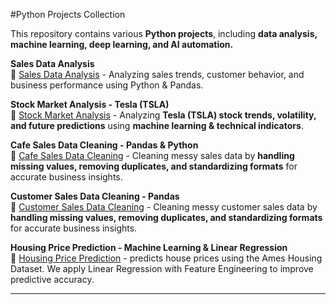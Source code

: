  #Python Projects Collection  

This repository contains various **Python projects**, including **data analysis, machine learning, deep learning, and AI automation.**  

**Sales Data Analysis**  
📌 [Sales Data Analysis](sales-data-analysis/) - Analyzing sales trends, customer behavior, and business performance using Python & Pandas.  

 **Stock Market Analysis - Tesla (TSLA)**  
📌 [Stock Market Analysis](stock-market-analysis/) - Analyzing **Tesla (TSLA) stock trends, volatility, and future predictions** using **machine learning & technical indicators**.

 **Cafe Sales Data Cleaning - Pandas & Python**  
📌 [Cafe Sales Data Cleaning](cafe-sales-data-cleaning/) - Cleaning messy sales data by **handling missing values, removing duplicates, and standardizing formats** for accurate business insights.  

 **Customer Sales Data Cleaning - Pandas**  
📌 [Customer Sales Data Cleaning](customer-data-cleaning/) - Cleaning messy customer sales data by **handling missing values, removing duplicates, and standardizing formats** for accurate business insights. 

**Housing Price Prediction - Machine Learning & Linear Regression**  
📌 [Housing Price Prediction](House_Price_Prediction/) - predicts house prices using the Ames Housing Dataset. We apply Linear Regression with Feature Engineering to improve predictive accuracy.

---
